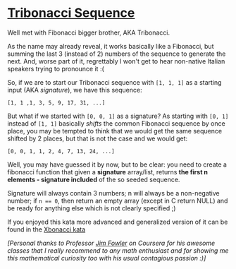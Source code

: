 # [Tribonacci Sequence](https://www.codewars.com/kata/556deca17c58da83c00002db)

<div class="markdown prose max-w-none" id="description"><p>Well met with Fibonacci bigger brother, AKA Tribonacci.</p>
<p>As the name may already reveal, it works basically like a Fibonacci, but summing the last 3 (instead of 2) numbers of the sequence to generate the next. And, worse part of it, regrettably I won't get to hear non-native Italian speakers trying to pronounce it :(</p>
<p>So, if we are to start our Tribonacci sequence with <code>[1, 1, 1]</code> as a starting input (AKA <em>signature</em>), we have this sequence:</p>
<pre><code>[1, 1 ,1, 3, 5, 9, 17, 31, ...]
</code></pre>
<p>But what if we started with <code>[0, 0, 1]</code> as a signature? As starting with <code>[0, 1]</code> instead of <code>[1, 1]</code> basically <em>shifts</em> the common Fibonacci sequence by once place, you may be tempted to think that we would get the same sequence shifted by 2 places, but that is not the case and we would get:</p>
<pre><code>[0, 0, 1, 1, 2, 4, 7, 13, 24, ...]
</code></pre>
<p>Well, you may have guessed it by now, but to be clear: you need to create a fibonacci function that given a <strong>signature</strong> array/list, returns <strong>the first n elements - signature included</strong> of the so seeded sequence.</p>
<p>Signature will always contain 3 numbers; n will always be a non-negative number; if <code>n == 0</code>, then return an empty array (except in C return NULL) and be ready for anything else which is not clearly specified ;)</p>
<p>If you enjoyed this kata more advanced and generalized version of it can be found in the <a title="Xbonacci sequence" href="http://www.codewars.com/kata/fibonacci-tribonacci-and-friends" target="_blank">Xbonacci kata</a></p>
<p><em>[Personal thanks to Professor <a title="Jim Fowler" href="https://www.coursera.org/instructor/jimfowler" target="_blank">Jim Fowler</a> on Coursera for his awesome classes that I really recommend to any math enthusiast and for showing me this mathematical curiosity too with his usual contagious passion :)]</em></p>
</div>